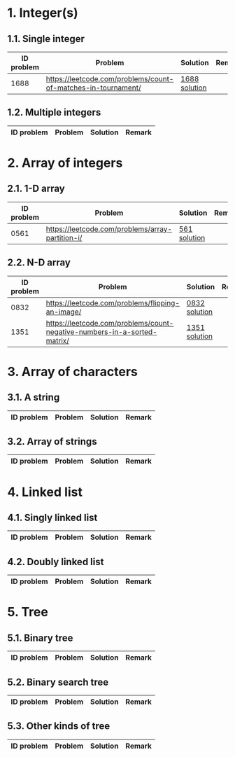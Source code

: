 # 1. Integer(s)

## 1.1. Single integer

ID problem | Problem | Solution | Remark
---------- | ------- | ---------| ------
1688 | https://leetcode.com/problems/count-of-matches-in-tournament/ | [1688 solution](1688_Count_of_Matches_in_Tournament/solution.cpp)|


## 1.2. Multiple integers

ID problem | Problem | Solution | Remark
---------- | ------- | ---------| ------


# 2. Array of integers

## 2.1. 1-D array

ID problem | Problem | Solution | Remark
---------- | ------- | ---------| ------
0561 | https://leetcode.com/problems/array-partition-i/ | [561 solution](561_Array_Partition_I/solution.cpp)|


## 2.2. N-D array

ID problem | Problem | Solution | Remark
---------- | ------- | ---------| ------
0832 | https://leetcode.com/problems/flipping-an-image/ | [0832 solution](0832_Flipping_an_Image/solution.cpp)|
1351 | https://leetcode.com/problems/count-negative-numbers-in-a-sorted-matrix/ | [1351 solution](1351_Count_Negative_Numbers_in_a_Sorted_Matrix/solution.cpp)|


# 3. Array of characters

## 3.1. A string

ID problem | Problem | Solution | Remark
---------- | ------- | ---------| ------


## 3.2. Array of strings

ID problem | Problem | Solution | Remark
---------- | ------- | ---------| ------


# 4. Linked list

## 4.1. Singly linked list

ID problem | Problem | Solution | Remark
---------- | ------- | ---------| ------


## 4.2. Doubly linked list

ID problem | Problem | Solution | Remark
---------- | ------- | ---------| ------


# 5. Tree

## 5.1. Binary tree

ID problem | Problem | Solution | Remark
---------- | ------- | ---------| ------


## 5.2. Binary search tree

ID problem | Problem | Solution | Remark
---------- | ------- | ---------| ------


## 5.3. Other kinds of tree

ID problem | Problem | Solution | Remark
---------- | ------- | ---------| ------

